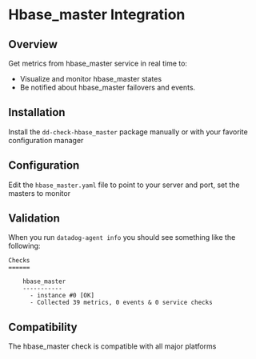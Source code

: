 # Hbase_master Integration

## Overview

Get metrics from hbase_master service in real time to:

* Visualize and monitor hbase_master states
* Be notified about hbase_master failovers and events.

## Installation

Install the `dd-check-hbase_master` package manually or with your favorite configuration manager

## Configuration

Edit the `hbase_master.yaml` file to point to your server and port, set the masters to monitor

## Validation

When you run `datadog-agent info` you should see something like the following:

    Checks
    ======

        hbase_master
        -----------
          - instance #0 [OK]
          - Collected 39 metrics, 0 events & 0 service checks

## Compatibility

The hbase_master check is compatible with all major platforms
